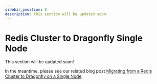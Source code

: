 ```yaml
---
sidebar_position: 0
description: This section will be updated soon!
---
```


# Redis Cluster to Dragonfly Single Node

This section will be updated soon!

In the meantime, please see our related blog post [Migrating from a Redis Cluster to Dragonfly on a Single Node](https://www.dragonflydb.io/blog/migrating-from-a-redis-cluster-to-a-dragonfly-on-a-single-node).
